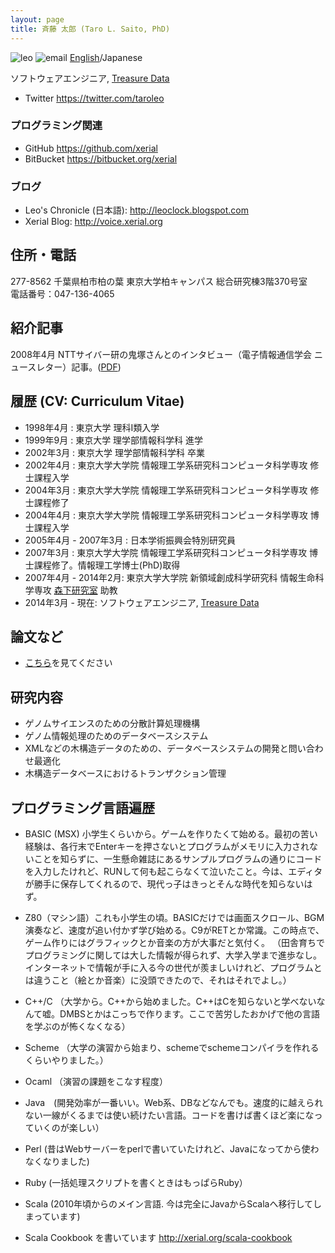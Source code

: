 ```yaml
---
layout: page
title: 斉藤 太郎 (Taro L. Saito, PhD)
---
```

![leo]({{SITE_URL}}/image/leo.png) ![email]({{SITE_URL}}/image/leo-email.png) [English](/leo)/Japanese

ソフトウェアエンジニア, [Treasure Data](http://www.treasuredata.com/)

* Twitter <https://twitter.com/taroleo>

### プログラミング関連
* GitHub <https://github.com/xerial>
* BitBucket <https://bitbucket.org/xerial>

### ブログ
* Leo's Chronicle (日本語): <http://leoclock.blogspot.com>
* Xerial Blog: <http://voice.xerial.org>


## 住所・電話

277-8562 千葉県柏市柏の葉 東京大学柏キャンパス 総合研究棟3階370号室  
電話番号：047-136-4065

## 紹介記事

2008年4月 NTTサイバー研の鬼塚さんとのインタビュー（電子情報通信学会 ニュースレター）記事。([PDF]({{BASE_PATH}}/pub/paper/2008/letter1.pdf))

## 履歴 (CV: Curriculum Vitae)

- 1998年4月 : 東京大学 理科Ⅰ類入学
- 1999年9月 : 東京大学 理学部情報科学科 進学
- 2002年3月 : 東京大学 理学部情報科学科 卒業
- 2002年4月 : 東京大学大学院 情報理工学系研究科コンピュータ科学専攻 修士課程入学
- 2004年3月 : 東京大学大学院 情報理工学系研究科コンピュータ科学専攻 修士課程修了
- 2004年4月 : 東京大学大学院 情報理工学系研究科コンピュータ科学専攻 博士課程入学
- 2005年4月 - 2007年3月 : 日本学術振興会特別研究員
- 2007年3月 : 東京大学大学院 情報理工学系研究科コンピュータ科学専攻 博士課程修了。情報理工学博士(PhD)取得
- 2007年4月 - 2014年2月: 東京大学大学院 新領域創成科学研究科 情報生命科学専攻 [森下研究室](http://mlab.cb.k.u-tokyo.ac.jp/) 助教
- 2014年3月 - 現在: ソフトウェアエンジニア, [Treasure Data](http://www.treasuredata.com/)

## 論文など

* [こちら](/publication)を見てください

## 研究内容

* ゲノムサイエンスのための分散計算処理機構
* ゲノム情報処理のためのデータベースシステム
* XMLなどの木構造データのための、データベースシステムの開発と問い合わせ最適化
* 木構造データベースにおけるトランザクション管理


## プログラミング言語遍歴

- BASIC (MSX) 小学生くらいから。ゲームを作りたくて始める。最初の苦い経験は、各行末でEnterキーを押さないとプログラムがメモリに入力されないことを知らずに、一生懸命雑誌にあるサンプルプログラムの通りにコードを入力したけれど、RUNして何も起こらなくて泣いたこと。今は、エディタが勝手に保存してくれるので、現代っ子はきっとそんな時代を知らないはず。
- Z80（マシン語）これも小学生の頃。BASICだけでは画面スクロール、BGM演奏など、速度が追い付かず学び始める。C9がRETとか常識。この時点で、ゲーム作りにはグラフィックとか音楽の方が大事だと気付く。
（田舎育ちでプログラミングに関しては大した情報が得られず、大学入学まで進歩なし。インターネットで情報が手に入る今の世代が羨ましいけれど、プログラムとは違うこと（絵とか音楽）に没頭できたので、それはそれでよし。）

- C++/C （大学から。C++から始めました。C++はCを知らないと学べないなんて嘘。DMBSとかはこっちで作ります。ここで苦労したおかげで他の言語を学ぶのが怖くなくなる）
- Scheme （大学の演習から始まり、schemeでschemeコンパイラを作れるくらいやりました。）
- Ocaml （演習の課題をこなす程度）
- Java　(開発効率が一番いい。Web系、DBなどなんでも。速度的に越えられない一線がくるまでは使い続けたい言語。コードを書けば書くほど楽になっていくのが楽しい）
- Perl (昔はWebサーバーをperlで書いていたけれど、Javaになってから使わなくなりました)
- Ruby (一括処理スクリプトを書くときはもっぱらRuby）
- Scala (2010年頃からのメイン言語. 今は完全にJavaからScalaへ移行してしまっています)
 - Scala Cookbook を書いています <http://xerial.org/scala-cookbook>

